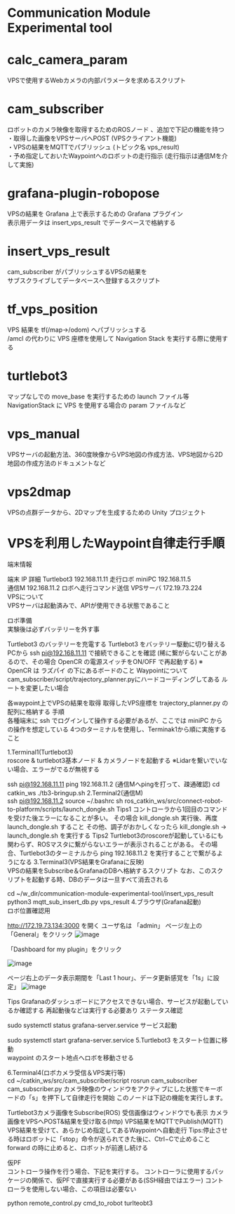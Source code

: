 # Communication Module Experimental tool

# calc_camera_param
VPSで使用するWebカメラの内部パラメータを求めるスクリプト

# cam_subscriber
ロボットのカメラ映像を取得するためのROSノード  、追加で下記の機能を持つ  
・取得した画像をVPSサーバへPOST (VPSクライアント機能)  
・VPSの結果をMQTTでパブリッシュ  (トピック名 vps_result)  
・予め指定しておいたWaypointへのロボットの走行指示 (走行指示は通信Mを介して実施)

# grafana-plugin-robopose
VPSの結果を Grafana 上で表示するための Grafana プラグイン  
表示用データは insert_vps_result でデータベースで格納する

# insert_vps_result
cam_subscriber がパブリッシュするVPSの結果を  
サブスクライブしてデータベースへ登録するスクリプト

# tf_vps_position
VPS 結果を tf(/map->/odom) へパブリッシュする  
/amcl の代わりに VPS 座標を使用して Navigation Stack を実行する際に使用する 

# turtlebot3
マップなしでの move_base を実行するための launch ファイル等  
NavigationStack に VPS を使用する場合の param ファイルなど

# vps_manual
VPSサーバの起動方法、360度映像からVPS地図の作成方法、VPS地図から2D地図の作成方法のドキュメントなど

# vps2dmap
VPSの点群データから、2Dマップを生成するための Unity プロジェクト

# VPSを利用したWaypoint自律走行手順
端末情報  

端末	IP	詳細
Turtlebot3	192.168.11.11	走行ロボ
miniPC	192.168.11.5	
通信M	192.168.11.2	ロボへ走行コマンド送信
VPSサーバ	172.19.73.224	
VPSについて  
VPSサーバは起動済みで、APIが使用できる状態であること

ロボ準備  
実験後は必ずバッテリーを外す事

Turtlebot3 のバッテリーを充電する
Turtlebot3 をバッテリー駆動に切り替える
PCから ssh pi@192.168.11.11 で接続できることを確認
(稀に繋がらないことがあるので、その場合 OpenCR の電源スイッチをON/OFF で再起動する)
※ OpenCR は ラズパイ の下にあるボードのこと
Waypointについて  
cam_subscriber/script/trajectory_planner.pyにハードコーディングしてある
ルートを変更したい場合

各waypoint上でVPSの結果を取得
取得したVPS座標を trajectory_planner.py の配列に格納する
手順  
各種端末に ssh でログインして操作する必要があるが、ここでは miniPC からの操作を想定している
4つのターミナルを使用し、Terminak1から順に実施すること

1.Terminal1(Turtlebot3)  
roscore & turtlebot3基本ノード & カメラノードを起動する
※Lidarを繋いでいない場合、エラーがでるが無視する

ssh pi@192.168.11.11
ping 192.168.11.2 (通信Mへpingを打って、疎通確認)
cd catkin_ws
./tb3-bringup.sh
2.Terminal2(通信M)  
ssh pi@192.168.11.2
source ~/.bashrc
sh ros_catkin_ws/src/connect-robot-to-platform/scripts/launch_dongle.sh
Tips1 コントローラから1回目のコマンドを受けた後エラーになることが多い。
その場合 kill_dongle.sh 実行後、再度 launch_dongle.sh すること
その他、調子がおかしくなったら kill_dongle.sh → launch_dongle.sh を実行する
Tips2 Turtlebot3のroscoreが起動しているにも関わらず、ROSマスタに繋がらないエラーが表示されることがある。
その場合、Turtlebot3のターミナルから ping 192.168.11.2 を実行することで繋がるようになる
3.Terminal3(VPS結果をGrafanaに反映)  
VPSの結果をSubscribe＆GrafanaのDBへ格納するスクリプト
なお、このスクリプトを起動する時、DBのデータは一旦すべて消去される

cd ~/w_dir/communication-module-experimental-tool/insert_vps_result
python3 mqtt_sub_insert_db.py vps_result
4.ブラウザ(Grafana起動)  
ロボ位置確認用

http://172.19.73.134:3000 を開く ユーザ名は 「admin」
ページ左上の「General」をクリック
![image](https://user-images.githubusercontent.com/47406018/187331021-48c93a86-2f24-4a0e-a1ba-0920de20a691.png)

「Dashboard for my plugin」をクリック

![image](https://user-images.githubusercontent.com/47406018/187331038-3bdcc4bc-e780-4d1c-ac5e-bec3363451c1.png)

ページ右上のデータ表示期間を「Last 1 hour」、データ更新感覚を「1s」に設定」
![image](https://user-images.githubusercontent.com/47406018/187331053-d7aaac68-bb2c-4b85-adb4-46d2f5f4cfe1.png)

Tips Grafanaのダッシュボードにアクセスできない場合、サービスが起動しているか確認する
再起動後などは実行する必要あり
ステータス確認

sudo systemctl status grafana-server.service
サービス起動

sudo systemctl start grafana-server.service
5.Turtlebot3 をスタート位置に移動  
waypoint のスタート地点へロボを移動させる

6.Terminal4(ロボカメラ受信＆VPS実行等)  
cd ~/catkin_ws/src/cam_subscriber/script
rosrun cam_subscriber cam_subscriber.py
カメラ映像のウィンドウをアクティブにした状態でキーボードの「s」を押下して自律走行を開始
このノードは下記の機能を実行します。

Turtlebot3カメラ画像をSubscribe(ROS) 受信画像はウィンドウでも表示
カメラ画像をVPSへPOST&結果を受け取る(http)
VPS結果をMQTTでPublish(MQTT)
VPS結果を受けて、あらかじめ指定してあるWaypointへ自動走行
Tips:停止させる時はロボットに「stop」命令が送られてきた後に、Ctrl−Cで止めること
forward の時に止めると、ロボットが前進し続ける

仮PF  
コントローラ操作を行う場合、下記を実行する。
コントローラに使用するパッケージの関係で、仮PFで直接実行する必要がある(SSH経由ではエラー)
コントローラを使用しない場合、この項目は必要ない

python remote_control.py cmd_to_robot turlteobt3
